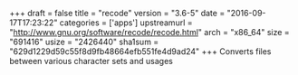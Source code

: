 +++
draft = false
title = "recode"
version = "3.6-5"
date = "2016-09-17T17:23:22"
categories = ['apps']
upstreamurl = "http://www.gnu.org/software/recode/recode.html"
arch = "x86_64"
size = "691416"
usize = "2426440"
sha1sum = "629d1229d59c55f8d9fb48664efb551fe4d9ad24"
+++
Converts files between various character sets and usages
